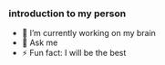 ### introduction to my person

- 🔭 I’m currently working on my brain 
- 💬 Ask me
- ⚡ Fun fact: I will be the best

